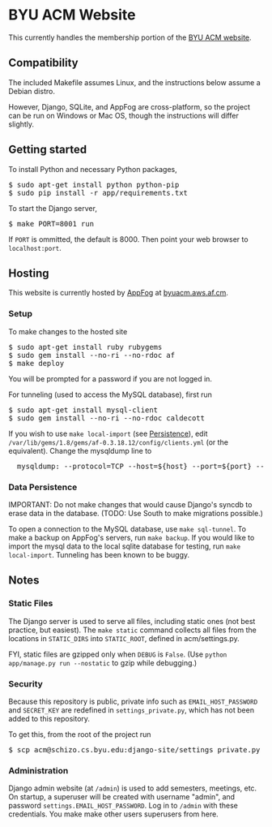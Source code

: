 # BYU ACM Website
This currently handles the membership portion of the [BYU ACM website](http://acm.byu.edu).

## Compatibility

The included Makefile assumes Linux, and the instructions below assume a Debian distro.

However, Django, SQLite, and AppFog are cross-platform, so the project can be run on Windows or Mac OS, though the instructions will differ slightly.

## Getting started

To install Python and necessary Python packages,
<pre>
$ sudo apt-get install python python-pip
$ sudo pip install -r app/requirements.txt
</pre>

To start the Django server,
<pre>
$ make PORT=8001 run
</pre>
If `PORT` is ommitted, the default is 8000.
Then point your web browser to `localhost:port`.

## Hosting

This website is currently hosted by [AppFog](http://appfog.com) at [byuacm.aws.af.cm](http://byuacm.aws.af.cm).

### Setup

To make changes to the hosted site
<pre>
$ sudo apt-get install ruby rubygems
$ sudo gem install --no-ri --no-rdoc af
$ make deploy
</pre>
You will be prompted for a password if you are not logged in.

For tunneling (used to access the MySQL database), first run
<pre>
$ sudo apt-get install mysql-client
$ sudo gem install --no-ri --no-rdoc caldecott
</pre>
If you wish to use `make local-import` (see [Persistence](#data-persistence)), edit `/var/lib/gems/1.8/gems/af-0.3.18.12/config/clients.yml` (or the equivalent). Change the mysqldump line to
<pre>
  mysqldump: --protocol=TCP --host=${host} --port=${port} --user=${user} --password=${password} | tee ${Output file}; (exit $PIPESTATUS)
</pre>

### Data Persistence
IMPORTANT: Do not make changes that would cause Django's syncdb to erase data in the database.
(TODO: Use South to make migrations possible.)

To open a connection to the MySQL database, use `make sql-tunnel`.
To make a backup on AppFog's servers, run `make backup`.
If you would like to import the mysql data to the local sqlite database for testing, run `make local-import`.
Tunneling has been known to be buggy.

## Notes

### Static Files
The Django server is used to serve all files, including static ones (not best practice, but easiest).
The `make static` command collects all files from the locations in `STATIC_DIRS` into `STATIC_ROOT`, defined in acm/settings.py.

FYI, static files are gzipped only when `DEBUG` is `False`. (Use `python app/manage.py run --nostatic` to gzip while debugging.)

### Security
Because this repository is public, private info such as `EMAIL_HOST_PASSWORD` and `SECRET_KEY` are redefined in `settings_private.py`, which has not been added to this repository.

To get this, from the root of the project run
<pre>
$ scp acm@schizo.cs.byu.edu:django-site/settings_private.py app/acm/settings_private.py
</pre>

### Administration
Django admin website (at `/admin`) is used to add semesters, meetings, etc.
On startup, a superuser will be created with username "admin", and password `settings.EMAIL_HOST_PASSWORD`. Log in to `/admin` with these credentials. You make make other users superusers from here.
